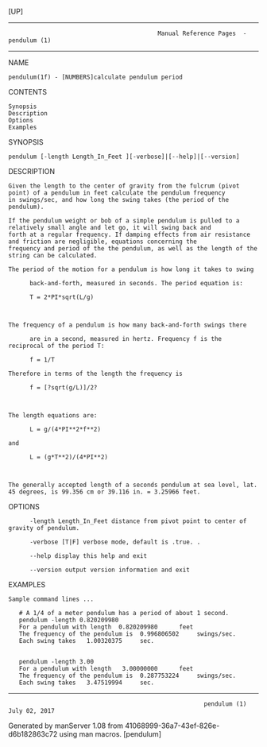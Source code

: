 [UP]

-----------------------------------------------------------------------------------------------------------------------------------
                                              Manual Reference Pages  - pendulum (1)
-----------------------------------------------------------------------------------------------------------------------------------
                                                                 
NAME

    pendulum(1f) - [NUMBERS]calculate pendulum period

CONTENTS

    Synopsis
    Description
    Options
    Examples

SYNOPSIS

    pendulum [-length Length_In_Feet ][-verbose]|[--help]|[--version]

DESCRIPTION

    Given the length to the center of gravity from the fulcrum (pivot point) of a pendulum in feet calculate the pendulum frequency
    in swings/sec, and how long the swing takes (the period of the pendulum).

    If the pendulum weight or bob of a simple pendulum is pulled to a relatively small angle and let go, it will swing back and
    forth at a regular frequency. If damping effects from air resistance and friction are negligible, equations concerning the
    frequency and period of the the pendulum, as well as the length of the string can be calculated.

    The period of the motion for a pendulum is how long it takes to swing

          back-and-forth, measured in seconds. The period equation is:

          T = 2*PI*sqrt(L/g)



    The frequency of a pendulum is how many back-and-forth swings there

          are in a second, measured in hertz. Frequency f is the reciprocal of the period T:

          f = 1/T

    Therefore in terms of the length the frequency is

          f = [?sqrt(g/L)]/2?



    The length equations are:

          L = g/(4*PI**2*f**2)

    and

          L = (g*T**2)/(4*PI**2)



    The generally accepted length of a seconds pendulum at sea level, lat. 45 degrees, is 99.356 cm or 39.116 in. = 3.25966 feet.

OPTIONS

          -length Length_In_Feet distance from pivot point to center of gravity of pendulum.

          -verbose [T|F] verbose mode, default is .true. .

          --help display this help and exit

          --version output version information and exit

EXAMPLES

    Sample command lines ...

       # A 1/4 of a meter pendulum has a period of about 1 second.
       pendulum -length 0.820209980
       For a pendulum with length  0.820209980      feet
       The frequency of the pendulum is  0.996806502     swings/sec.
       Each swing takes   1.00320375     sec.


       pendulum -length 3.00
       For a pendulum with length   3.00000000      feet
       The frequency of the pendulum is  0.287753224     swings/sec.
       Each swing takes   3.47519994     sec.



-----------------------------------------------------------------------------------------------------------------------------------

                                                           pendulum (1)                                               July 02, 2017

Generated by manServer 1.08 from 41068999-36a7-43ef-826e-d6b182863c72 using man macros.
                                                            [pendulum]
